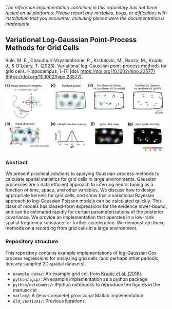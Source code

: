*The reference implementation contained in this repository has not been tested on all platforms; Please report any mistakes, bugs, or difficulties with installation that you encounter, including places were the documentation is inadequate.*

## Variational Log-Gaussian Point-Process Methods for Grid Cells

Rule, M. E., Chaudhuri-Vayalambrone, P., Krstulovic, M., Bauza, M., Krupic, J., & O'Leary, T. (2023). Variational log-Gaussian point-process methods for grid cells. Hippocampus, 1–17. [doi: https://doi.org/10.1002/hipo.23577](https://doi.org/10.1002/hipo.23577).

![](https://github.com/michaelerule/lgcpspatial/blob/main/f5v1.png)

### Abstract

We present practical solutions to applying Gaussian-process methods to calculate spatial statistics for grid cells in large environments. Gaussian processes are a data efficient approach to inferring neural tuning as a function of time, space, and other variables. We discuss how to design appropriate kernels for grid cells, and show that a variational Bayesian approach to log-Gaussian Poisson models can be calculated quickly. This class of models has closed-form expressions for the evidence lower-bound, and can be estimated rapidly for certain parameterizations of the posterior covariance. We provide an implementation that operates in a low-rank spatial frequency subspace for further acceleration. We demonstrate these methods on a recording from grid cells in a large environment.

### Repository structure

This repository contains example implementations of log-Gaussian Cox process regressions for analyzing grid cells (and perhaps other periodic, densely sampled 2D spatial datasets).

 - `example data/`: An example grid cell from [Krupic et al. (2018)](https://doi.org/10.1126/science.aao4960).
 - `python/lgcp/`: An example implementation as a python package 
 - `python/notebooks/`: IPython notebooks to reproduce the figures in the manuscript
 - `matlab/`: A (less-complete) provisional Matlab implementation
 - `old_versions/`: Previous iterations




